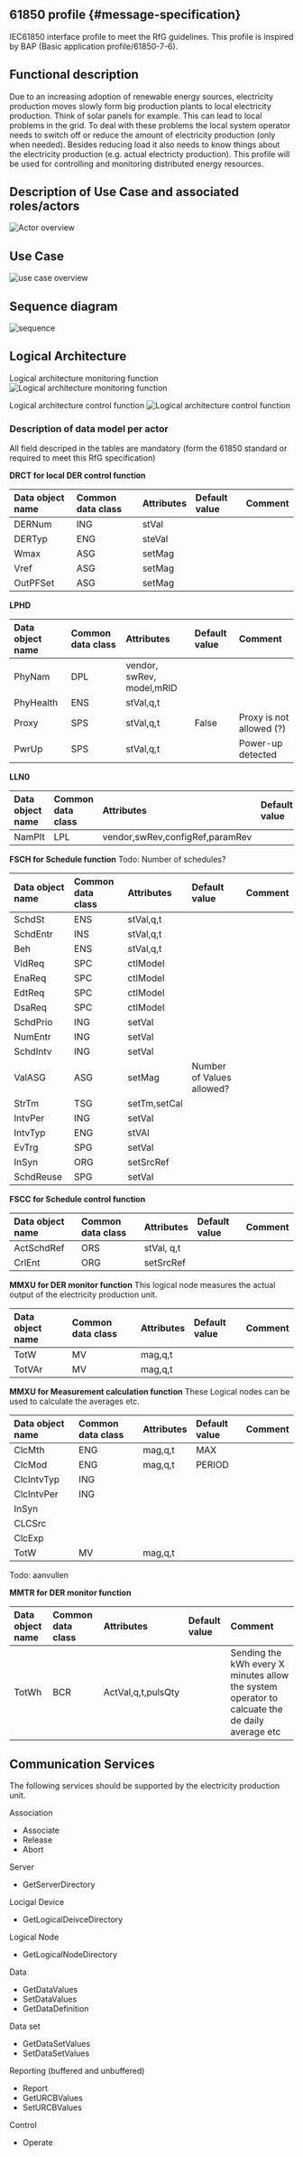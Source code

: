 ## 61850 profile {#message-specification}

IEC61850 interface profile to meet the RfG guidelines. This profile is inspired by BAP (Basic application profile/61850-7-6).

## Functional description
Due to an increasing adoption of renewable energy sources, electricity production moves slowly form big production plants to local electricity production. Think of solar panels for example. This can lead to local problems in the grid. To deal with these problems the local system operator needs to switch off or reduce the amount of electricity production (only when needed). Besides reducing load it also needs to know things about the electricity production (e.g. actual electricty production). This profile will be used for controlling and monitoring distributed energy resources.

## Description of Use Case and associated roles/actors
![Actor overview](/assets/61850Actors-overview.png)

## Use Case
![use case overview](/assets/61850Monitor-and-control-DER.png)

## Sequence diagram
![sequence](/assets/61850Sequence-diagram-typical-interactions.png)

## Logical Architecture

Logical architecture monitoring function
![Logical architecture monitoring function](/assets/Logical_Architecture_DERmonitoringfunction.png)

Logical architecture control function
![Logical architecture control function](/assets/Logical_Architecture_DERcontrolfunction.png)



### Description of data model per actor
All field descriped in the tables are mandatory (form the 61850 standard or required to meet this RfG specification)

**DRCT for local DER control function**

|Data object name |Common data class | Attributes |Default value | Comment |
|:--|:--|:--|:--|:--|
|DERNum| ING|stVal
|DERTyp| ENG|steVal
|Wmax|ASG|setMag
|Vref| ASG|setMag
|OutPFSet|ASG|setMag
	
	
**LPHD**

|Data object name| Common data class| Attributes |Default value | Comment |
|:--|:--|:--|:--|:--|
|PhyNam| DPL|vendor, swRev, model,mRID||
|PhyHealth| ENS|stVal,q,t|||
|Proxy|	SPS| stVal,q,t | False | Proxy is not allowed (?)|
|PwrUp| SPS| stVal,q,t | | Power-up detected |
	
	
**LLN0**

|Data object name|Common data class|Attributes | Default value | Comment |
|:--|:--|:--|:--|:--|	
|NamPlt	|LPL|vendor,swRev,configRef,paramRev || | 


**FSCH for Schedule function**
Todo: Number of schedules?

|Data object name|Common data class|Attributes | Default value | Comment |
|:--|:--|:--|:--|:--|
|SchdSt	|ENS|stVal,q,t|
|SchdEntr |INS|stVal,q,t|
|Beh| ENS|stVal,q,t|
|VldReq| SPC|ctlModel
|EnaReq| SPC|ctlModel
|EdtReq	|SPC|ctlModel
|DsaReq| SPC|ctlModel
|SchdPrio| ING|setVal
|NumEntr| ING|setVal
|SchdIntv| ING|setVal
|ValASG| ASG|setMag|Number of Values allowed?|
|StrTm|	TSG|setTm,setCal
|IntvPer| ING|setVal
|IntvTyp| ENG|stVAl
|EvTrg|	SPG|setVal
|InSyn|	ORG|setSrcRef
|SchdReuse|SPG|setVal
	
	
**FSCC for Schedule control function**

|Data object name|Common data class| Attributes | Default value | Comment |
|:--|:--|:--|:--|:--|
|ActSchdRef| ORS|stVal, q,t|||
|CrlEnt| ORG|setSrcRef||

**MMXU for DER monitor function**
This logical node measures the actual output of the electricity production unit.

|Data object name|Common data class| Attributes |Default value | Comment |
|:--|:--|:--|:--|:--|
|TotW| MV|mag,q,t||
|TotVAr| MV|mag,q,t||

**MMXU for Measurement calculation function**
These Logical nodes can be used to calculate the averages etc.

|Data object name|Common data class| Attributes |Default value | Comment |
|:--|:--|:--|:--|:--|
|ClcMth | ENG|mag,q,t|MAX|
|ClcMod | ENG |mag,q,t|PERIOD|
|ClcIntvTyp |ING| | |
|ClcIntvPer|ING| | | 
|InSyn|
|CLCSrc|
|ClcExp|
|TotW| MV |mag,q,t||

Todo: aanvullen

**MMTR for DER monitor function**

|Data object name|Common data class| Attributes |Default value | Comment |
|:--|:--|:--|:--|:--|
|TotWh| BCR |ActVal,q,t,pulsQty||Sending the kWh every X minutes allow the system operator to calcuate the de daily average etc |

## Communication Services
The following services should be supported by the electricity production unit.

Association
* Associate
* Release
* Abort

Server
* GetServerDirectory

Locigal Device
* GetLogicalDeivceDirectory

Logical Node
* GetLogicalNodeDirectory

Data
* GetDataValues
* SetDataValues
* GetDataDefinition

Data set
* GetDataSetValues
* SetDataSetValues

Reporting (buffered and unbuffered)
* Report
* GetURCBValues
* SetURCBValues

Control
* Operate
